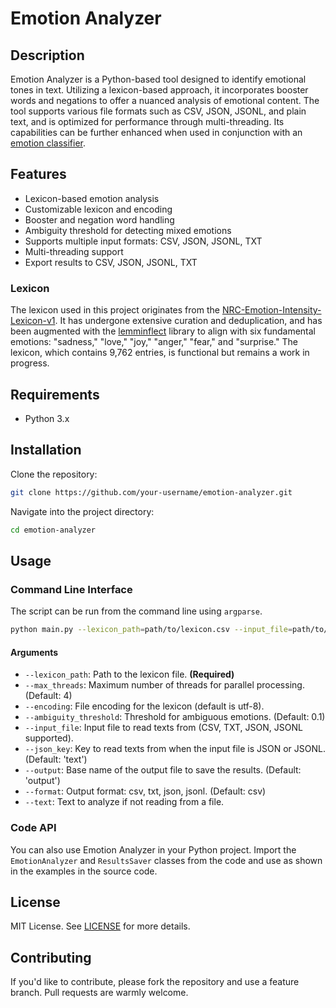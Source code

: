 # Emotion Analyzer

## Description

Emotion Analyzer is a Python-based tool designed to identify emotional tones in text. Utilizing a lexicon-based approach, it incorporates booster words and negations to offer a nuanced analysis of emotional content. The tool supports various file formats such as CSV, JSON, JSONL, and plain text, and is optimized for performance through multi-threading. Its capabilities can be further enhanced when used in conjunction with an [emotion classifier](https://huggingface.co/AdamCodd/distilbert-base-uncased-finetuned-emotion-balanced).

## Features

- Lexicon-based emotion analysis
- Customizable lexicon and encoding
- Booster and negation word handling
- Ambiguity threshold for detecting mixed emotions
- Supports multiple input formats: CSV, JSON, JSONL, TXT
- Multi-threading support
- Export results to CSV, JSON, JSONL, TXT

### Lexicon

The lexicon used in this project originates from the [NRC-Emotion-Intensity-Lexicon-v1](https://saifmohammad.com/WebPages/NRC-Emotion-Lexicon.htm). It has undergone extensive curation and deduplication, and has been augmented with the [lemminflect](https://github.com/bjascob/LemmInflect) library to align with six fundamental emotions: "sadness," "love," "joy," "anger," "fear," and "surprise." The lexicon, which contains 9,762 entries, is functional but remains a work in progress.

## Requirements

- Python 3.x

## Installation

Clone the repository:

```bash
git clone https://github.com/your-username/emotion-analyzer.git
```

Navigate into the project directory:

```bash
cd emotion-analyzer
```

## Usage

### Command Line Interface

The script can be run from the command line using `argparse`. 

```bash
python main.py --lexicon_path=path/to/lexicon.csv --input_file=path/to/input.txt --output=output_file_name --format=csv
```

#### Arguments

- `--lexicon_path`: Path to the lexicon file. **(Required)**
- `--max_threads`: Maximum number of threads for parallel processing. (Default: 4)
- `--encoding`: File encoding for the lexicon (default is utf-8).
- `--ambiguity_threshold`: Threshold for ambiguous emotions. (Default: 0.1)
- `--input_file`: Input file to read texts from (CSV, TXT, JSON, JSONL supported).
- `--json_key`: Key to read texts from when the input file is JSON or JSONL. (Default: 'text')
- `--output`: Base name of the output file to save the results. (Default: 'output')
- `--format`: Output format: csv, txt, json, jsonl. (Default: csv)
- `--text`: Text to analyze if not reading from a file.

### Code API

You can also use Emotion Analyzer in your Python project. Import the `EmotionAnalyzer` and `ResultsSaver` classes from the code and use as shown in the examples in the source code.

## License

MIT License. See [LICENSE](LICENSE) for more details.

## Contributing

If you'd like to contribute, please fork the repository and use a feature branch. Pull requests are warmly welcome.
